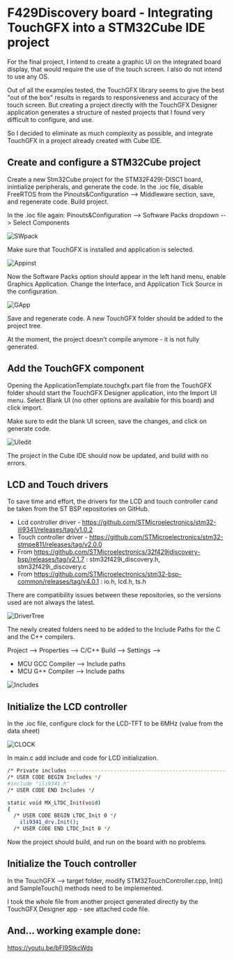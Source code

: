#  F429Discovery board - Integrating TouchGFX into a STM32Cube IDE project

For the final project, I intend to create a graphic UI on the integrated board display, that would require the use of the touch screen. I also do not intend to use any OS. 

Out of all the examples tested, the TouchGFX library seems to give the best "out of the box" results in regards to responsiveness and accuracy of the touch screen. But creating a project directly with the TouchGFX Designer application generates a structure of nested projects that I found very difficult to configure, and use. 

So I decided to eliminate as much complexity as possible, and integrate TouchGFX in a project already created with Cube IDE. 

## Create and configure a STM32Cube project
Create a new Stm32Cube project for the STM32F429I-DISC1 board, inintialize peripherals, and generate the code. 
In the .ioc file, disable FreeRTOS from the  Pinouts&Configuration --> Middleware section, save, and regenerate code. 
Build project. 

In the .ioc file again:  Pinouts&Configuration --> Software Packs dropdown --> Select Components

![SWpack](https://github.com/snkYmkrct/Making_Embedded_Systems_Course/blob/main/TouchGFX%20%26%20STM32CUBE%20Example/Images/01.png?raw=true)

Make sure that TouchGFX is installed and application is selected. 

![Appinst](https://github.com/snkYmkrct/Making_Embedded_Systems_Course/blob/main/TouchGFX%20%26%20STM32CUBE%20Example/Images/02.png?raw=true)

Now the Software Packs option should appear in the left hand menu, enable Graphics Application.
Change the Interface, and Application Tick Source in the configuration. 

![GApp](https://github.com/snkYmkrct/Making_Embedded_Systems_Course/blob/main/TouchGFX%20%26%20STM32CUBE%20Example/Images/03.png?raw=true)

Save and regenerate code. A new TouchGFX folder should be added to the project tree. 

At the moment, the project doesn’t compile anymore - it is not fully generated.

## Add the TouchGFX component
Opening the ApplicationTemplate.touchgfx.part file from the TouchGFX folder should start the TouchGFX Designer application, into the Import UI menu. Select Blank UI (no other options are available for this board) and click import. 

Make sure to edit the blank UI screen, save the changes, and click on generate code. 

![UIedit](https://github.com/snkYmkrct/Making_Embedded_Systems_Course/blob/main/TouchGFX%20%26%20STM32CUBE%20Example/Images/04.png?raw=true)

The project in the Cube IDE should now be updated, and build with no errors. 

## LCD and Touch drivers
To save time and effort, the drivers for the LCD and touch controller cand be taken from the ST BSP repositories on GitHub.

- Lcd controller driver - https://github.com/STMicroelectronics/stm32-ili9341/releases/tag/v1.0.2
- Touch controller driver - https://github.com/STMicroelectronics/stm32-stmpe811/releases/tag/v2.0.0
- From https://github.com/STMicroelectronics/32f429idiscovery-bsp/releases/tag/v2.1.7 : stm32f429i_discovery.h, stm32f429i_discovery.c 
- From https://github.com/STMicroelectronics/stm32-bsp-common/releases/tag/v4.0.1 : io.h, lcd.h, ts.h

There are compatibility issues between these repositories, so the versions used are not always the latest. 

![DriverTree](https://github.com/snkYmkrct/Making_Embedded_Systems_Course/blob/main/TouchGFX%20%26%20STM32CUBE%20Example/Images/05.png?raw=true)

The newly created folders need to be added to the Include Paths for the C and the C++ compilers.

Project --> Properties --> C/C++ Build --> Settings -->
- MCU GCC Compiler --> Include paths
- MCU G++ Compiler --> Include paths

![Includes](https://github.com/snkYmkrct/Making_Embedded_Systems_Course/blob/main/TouchGFX%20%26%20STM32CUBE%20Example/Images/06.png?raw=true)


## Initialize the LCD controller 
In the .ioc file, configure clock for the LCD-TFT to be 6MHz (value from the data sheet)

![CLOCK](https://github.com/snkYmkrct/Making_Embedded_Systems_Course/blob/main/TouchGFX%20%26%20STM32CUBE%20Example/Images/07.png?raw=true)

In main.c add include and code for LCD initialization.
```sh
/* Private includes ----------------------------------------------------------*/
/* USER CODE BEGIN Includes */
#include "ili9341.h"
/* USER CODE END Includes */
```
```sh
static void MX_LTDC_Init(void)
{
  /* USER CODE BEGIN LTDC_Init 0 */
	ili9341_drv.Init();
  /* USER CODE END LTDC_Init 0 */
```

Now the project should build, and run on the board with no problems. 

## Initialize the Touch controller 
In the TouchGFX --> target folder, modify STM32TouchController.cpp, Init() and SampleTouch() methods need to be implemented. 

I took the whole file from another project generated directly by the TouchGFX Designer app - see attached code file.  

## And... working example done: 
https://youtu.be/bFI9StkcWds


